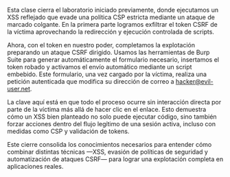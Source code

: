 Esta clase cierra el laboratorio iniciado previamente, donde ejecutamos un XSS reflejado que evade una política CSP estricta mediante un ataque de marcado colgante. En la primera parte logramos exfiltrar el token CSRF de la víctima aprovechando la redirección y ejecución controlada de scripts.

Ahora, con el token en nuestro poder, completamos la explotación preparando un ataque CSRF dirigido. Usamos las herramientas de Burp Suite para generar automáticamente el formulario necesario, insertamos el token robado y activamos el envío automático mediante un script embebido. Este formulario, una vez cargado por la víctima, realiza una petición autenticada que modifica su dirección de correo a hacker@evil-user.net.

La clave aquí está en que todo el proceso ocurre sin interacción directa por parte de la víctima más allá de hacer clic en el enlace. Esto demuestra cómo un XSS bien planteado no solo puede ejecutar código, sino también forzar acciones dentro del flujo legítimo de una sesión activa, incluso con medidas como CSP y validación de tokens.

Este cierre consolida los conocimientos necesarios para entender cómo combinar distintas técnicas —XSS, evasión de políticas de seguridad y automatización de ataques CSRF— para lograr una explotación completa en aplicaciones reales.

